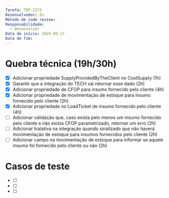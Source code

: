 ```yaml
---
Tarefa: TDP-2273
Desenvolvedor: Eu
Método de code review:
Responsabilidade:
  - Desenvolver
Data de início: 2025-09-17
Data de fim:
---
```

# Quebra técnica (19h/30h)

- [x] Adicionar propriedade SupplyProvidedByTheClient no CostSupply (1h)
- [x] Garantir que a integração do TECH vai retornar esse dado (2h)
- [x] Adicionar propriedade de CFOP para insumo fornecido pelo cliente (4h)
- [x] Adicionar propriedade de movimentação de estoque para insumo fornecido pelo cliente (2h)
- [x] Adicionar propriedade no LoadTicket de insumo fornecido pelo cliente (4h)
- [ ] Adicionar validação que, caso exista pelo menos um insumo fornecido pelo cliente e não exista CFOP parametrizado, retornar um erro (2h)
- [ ] Adicionar tratativa na integração quando sinalizado que não haverá movimentação de estoque para insumos fornecidos pelo cliente (2h)
- [ ] Adicionar campo na movimentação de estoque para informar se aquele insumo foi fornecido pelo cliente ou não (2h) 

# Casos de teste

- [ ] 
- [ ] 
- [ ] 



